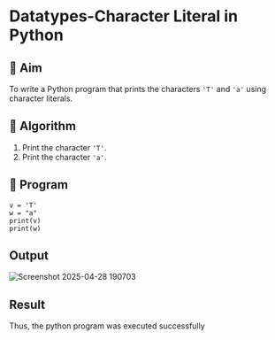 # Datatypes-Character Literal in Python

## 🎯 Aim
To write a Python program that prints the characters `'T'` and `'a'` using character literals.

## 🧠 Algorithm
1. Print the character `'T'`.
2. Print the character `'a'`.

## 🧾 Program
```
v = 'T'
w = "a"
print(v)
print(w)
```
## Output
![Screenshot 2025-04-28 190703](https://github.com/user-attachments/assets/71e9266f-f97e-4d48-ba84-c7fbffc69e6b)
## Result
Thus, the python program was executed successfully
